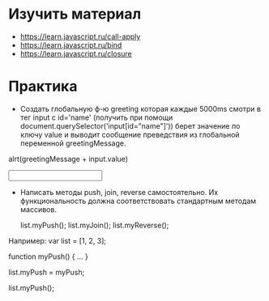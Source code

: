 # Изучить материал
* https://learn.javascript.ru/call-apply
* https://learn.javascript.ru/bind
* https://learn.javascript.ru/closure

# Практика

* Cоздать глобальную ф-ю greeting которая каждые 5000ms смотри в тег input с id='name' 
 (получить при помощи document.querySelector('input[id="name"]')) берет значение по ключу value и выводит сообщение преведствия из глобальной переменной greetingMessage.

 alrt(greetingMessage + input.value)

 <input type="text" id="name">


* Написать методы push, join, reverse самостоятельно.
  Их функциональность должна соответствовать стандартным методам массивов.

    list.myPush();
    list.myJoin();
    list.myReverse();

Например:
var list = [1, 2, 3];

function myPush() {
    ...
}

list.myPush = myPush; 

list.myPush();
